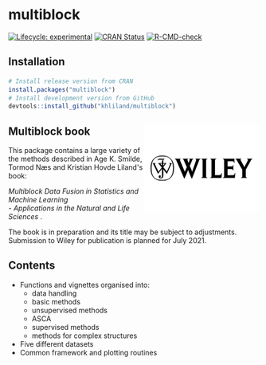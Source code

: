 # multiblock

<!-- badges: start -->
[![Lifecycle: experimental](https://img.shields.io/badge/lifecycle-experimental-blue.svg)](https://www.tidyverse.org/lifecycle/#experimental)
[![CRAN Status](https://www.r-pkg.org/badges/version/multiblock)](https://cran.r-project.org/package=multiblock)
[![R-CMD-check](https://github.com/khliland/multiblock/workflows/check-standard/badge.svg)](https://github.com/khliland/multiblock/actions)
<!-- badges: end -->

## Installation

``` r
# Install release version from CRAN  
install.packages("multiblock")  
# Install development version from GitHub  
devtools::install_github("khliland/multiblock")
```

## Multiblock book <img src="man/figures/Wiley.png" align="right" alt="" width="232" />

This package contains a large variety of the methods described in Age K. Smilde, Tormod Næs and Kristian Hovde Liland's book:  

_Multiblock Data Fusion in Statistics and Machine Learning_  
 _- Applications in the Natural and Life Sciences_ .  

The book is in preparation and its title may be subject to adjustments. Submission to Wiley for publication is planned for July 2021.

## Contents

- Functions and vignettes organised into:
    - data handling
    - basic methods
    - unsupervised methods
    - ASCA
    - supervised methods
    - methods for complex structures
- Five different datasets
- Common framework and plotting routines
